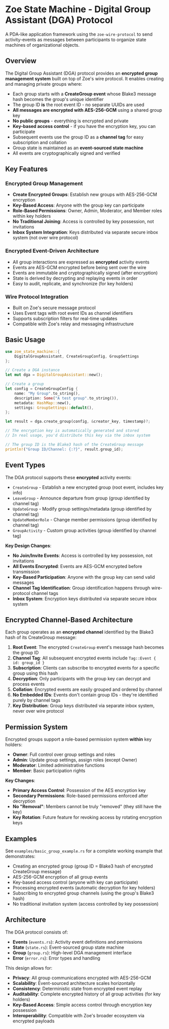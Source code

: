 # Zoe State Machine - Digital Group Assistant (DGA) Protocol

A PDA-like application framework using the `zoe-wire-protocol` to send activity-events as messages between participants to organize state machines of organizational objects.

## Overview

The Digital Group Assistant (DGA) protocol provides an **encrypted group management system** built on top of Zoe's wire protocol. It enables creating and managing private groups where:

- Each group starts with a **CreateGroup event** whose Blake3 message hash becomes the group's unique identifier
- The group ID **is** the root event ID - no separate UUIDs are used
- **All messages are encrypted with AES-256-GCM** using a shared group key
- **No public groups** - everything is encrypted and private
- **Key-based access control** - if you have the encryption key, you can participate
- Subsequent events use the group ID as a **channel tag** for easy subscription and collation
- Group state is maintained as an **event-sourced state machine**
- All events are cryptographically signed and verified

## Key Features

### Encrypted Group Management
- **Create Encrypted Groups**: Establish new groups with AES-256-GCM encryption
- **Key-Based Access**: Anyone with the group key can participate
- **Role-Based Permissions**: Owner, Admin, Moderator, and Member roles within key holders
- **No Traditional Joining**: Access is controlled by key possession, not invitations
- **Inbox System Integration**: Keys distributed via separate secure inbox system (not over wire protocol)

### Encrypted Event-Driven Architecture
- All group interactions are expressed as **encrypted** activity events
- Events are AES-GCM encrypted before being sent over the wire
- Events are immutable and cryptographically signed (after encryption)
- State is derived by decrypting and replaying events in order
- Easy to audit, replicate, and synchronize (for key holders)

### Wire Protocol Integration
- Built on Zoe's secure message protocol
- Uses Event tags with root event IDs as channel identifiers
- Supports subscription filters for real-time updates
- Compatible with Zoe's relay and messaging infrastructure

## Basic Usage

```rust
use zoe_state_machine::{
    DigitalGroupAssistant, CreateGroupConfig, GroupSettings
};

// Create a DGA instance
let mut dga = DigitalGroupAssistant::new();

// Create a group
let config = CreateGroupConfig {
    name: "My Group".to_string(),
    description: Some("A test group".to_string()),
    metadata: HashMap::new(),
    settings: GroupSettings::default(),
};

let result = dga.create_group(config, &creator_key, timestamp)?;

// The encryption key is automatically generated and stored
// In real usage, you'd distribute this key via the inbox system

// The group ID is the Blake3 hash of the CreateGroup message
println!("Group ID/Channel: {:?}", result.group_id);
```

## Event Types

The DGA protocol supports these **encrypted** activity events:

- `CreateGroup` - Establish a new encrypted group (root event, includes key info)
- `LeaveGroup` - Announce departure from group (group identified by channel tag)
- `UpdateGroup` - Modify group settings/metadata (group identified by channel tag)
- `UpdateMemberRole` - Change member permissions (group identified by channel tag) 
- `GroupActivity` - Custom group activities (group identified by channel tag)

**Key Design Changes**:
- **No Join/Invite Events**: Access is controlled by key possession, not invitations
- **All Events Encrypted**: Events are AES-GCM encrypted before transmission
- **Key-Based Participation**: Anyone with the group key can send valid messages
- **Channel Tag Identification**: Group identification happens through wire-protocol channel tags
- **Inbox System**: Encryption keys distributed via separate secure inbox system

## Encrypted Channel-Based Architecture

Each group operates as an **encrypted channel** identified by the Blake3 hash of its CreateGroup message:

1. **Root Event**: The encrypted `CreateGroup` event's message hash becomes the group ID
2. **Channel Tag**: All subsequent encrypted events include `Tag::Event { id: group_id }`
3. **Subscription**: Clients can subscribe to encrypted events for a specific group using this hash
4. **Decryption**: Only participants with the group key can decrypt and process events
5. **Collation**: Encrypted events are easily grouped and ordered by channel
6. **No Embedded IDs**: Events don't contain group IDs - they're identified purely by channel tags
7. **Key Distribution**: Group keys distributed via separate inbox system, never over wire protocol

## Permission System

Encrypted groups support a role-based permission system **within** key holders:

- **Owner**: Full control over group settings and roles
- **Admin**: Update group settings, assign roles (except Owner)
- **Moderator**: Limited administrative functions  
- **Member**: Basic participation rights

**Key Changes**:
- **Primary Access Control**: Possession of the AES encryption key
- **Secondary Permissions**: Role-based permissions enforced after decryption
- **No "Removal"**: Members cannot be truly "removed" (they still have the key)
- **Key Rotation**: Future feature for revoking access by rotating encryption keys

## Examples

See `examples/basic_group_example.rs` for a complete working example that demonstrates:
- Creating an encrypted group (group ID = Blake3 hash of encrypted CreateGroup message)
- AES-256-GCM encryption of all group events
- Key-based access control (anyone with key can participate)
- Processing encrypted events (automatic decryption for key holders)
- Subscribing to encrypted group channels (using the group's Blake3 hash)
- No traditional invitation system (access controlled by key possession)

## Architecture

The DGA protocol consists of:

- **Events** (`events.rs`): Activity event definitions and permissions
- **State** (`state.rs`): Event-sourced group state machine
- **Group** (`group.rs`): High-level DGA management interface
- **Error** (`error.rs`): Error types and handling

This design allows for:
- **Privacy**: All group communications encrypted with AES-256-GCM
- **Scalability**: Event-sourced architecture scales horizontally
- **Consistency**: Deterministic state from encrypted event replay
- **Auditability**: Complete encrypted history of all group activities (for key holders)
- **Key-Based Access**: Simple access control through encryption key possession
- **Interoperability**: Compatible with Zoe's broader ecosystem via encrypted payloads